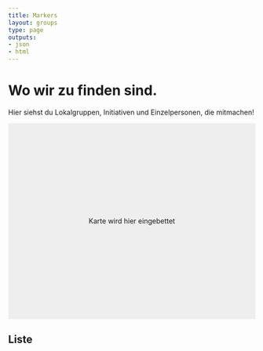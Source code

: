 ```yaml
---
title: Markers
layout: groups
type: page
outputs:
- json
- html
---
```


# Wo wir zu finden sind.

Hier siehst du Lokalgruppen, Initiativen und Einzelpersonen, die mitmachen!

<div style="height: 400px; background: #EEE; display: flex; align-items: center; justify-content: center;">
  Karte wird hier eingebettet
</div>

## Liste

